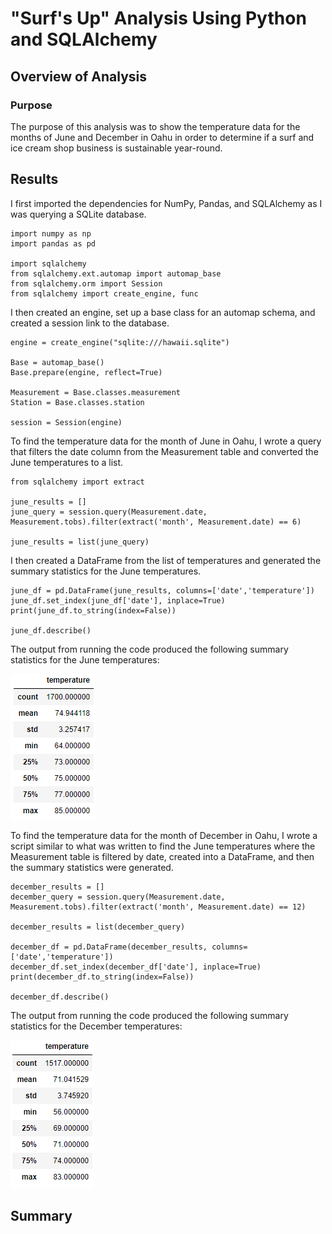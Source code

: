 # "Surf's Up" Analysis Using Python and SQLAlchemy

## Overview of Analysis

### Purpose
The purpose of this analysis was to show the temperature data for the months of June and December in Oahu in order to determine if a surf and ice cream shop business is sustainable year-round.

## Results
I first imported the dependencies for NumPy, Pandas, and SQLAlchemy as I was querying a SQLite database.

```
import numpy as np
import pandas as pd

import sqlalchemy
from sqlalchemy.ext.automap import automap_base
from sqlalchemy.orm import Session
from sqlalchemy import create_engine, func
```

I then created an engine, set up a base class for an automap schema, and created a session link to the database.

```
engine = create_engine("sqlite:///hawaii.sqlite")

Base = automap_base()
Base.prepare(engine, reflect=True)

Measurement = Base.classes.measurement
Station = Base.classes.station

session = Session(engine)
```

To find the temperature data for the month of June in Oahu, I wrote a query that filters the date column from the Measurement table and converted the June temperatures to a list.

```
from sqlalchemy import extract

june_results = []
june_query = session.query(Measurement.date, Measurement.tobs).filter(extract('month', Measurement.date) == 6)

june_results = list(june_query)
```

I then created a DataFrame from the list of temperatures and generated the summary statistics for the June temperatures.

```
june_df = pd.DataFrame(june_results, columns=['date','temperature'])
june_df.set_index(june_df['date'], inplace=True)
print(june_df.to_string(index=False))

june_df.describe()
```

The output from running the code produced the following summary statistics for the June temperatures:

![June Summary Statistics](./Resources/june_stats.PNG)

To find the temperature data for the month of December in Oahu, I wrote a script similar to what was written to find the June temperatures where the Measurement table is filtered by date, created into a DataFrame, and then the summary statistics were generated.

```
december_results = []
december_query = session.query(Measurement.date, Measurement.tobs).filter(extract('month', Measurement.date) == 12)

december_results = list(december_query)

december_df = pd.DataFrame(december_results, columns=['date','temperature'])
december_df.set_index(december_df['date'], inplace=True)
print(december_df.to_string(index=False))

december_df.describe()
```

The output from running the code produced the following summary statistics for the December temperatures:

![December Summary Statistics](./Resources/dec_stats.PNG)

## Summary
